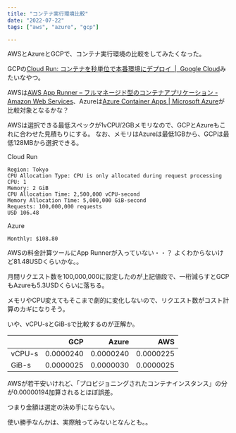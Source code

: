```yaml
---
title: "コンテナ実行環境比較"
date: "2022-07-22"
tags: ["aws", "azure", "gcp"]

---
```


AWSとAzureとGCPで、コンテナ実行環境の比較をしてみたくなった。

GCPの[Cloud Run: コンテナを秒単位で本番環境にデプロイ  |  Google Cloud](https://cloud.google.com/run?hl=ja)みたいなやつ。

AWSは[AWS App Runner – フルマネージド型のコンテナアプリケーション - Amazon Web Services](https://aws.amazon.com/jp/apprunner/)、Azureは[Azure Container Apps | Microsoft Azure](https://azure.microsoft.com/ja-jp/services/container-apps/#overview)が比較対象となるかな？

AWSは選択できる最低スペックが1vCPU/2GBメモリなので、GCPとAzureもこれに合わせた見積もりにする。
なお、メモリはAzureは最低1GBから、GCPは最低128MBから選択できる。

Cloud Run
```
Region: Tokyo
CPU Allocation Type: CPU is only allocated during request processing
CPU: 1
Memory: 2 GiB
CPU Allocation Time: 2,500,000 vCPU-second
Memory Allocation Time: 5,000,000 GiB-second
Requests: 100,000,000 requests
USD 106.48
```

Azure
```
Monthly: $108.80
```

AWSの料金計算ツールにApp Runnerが入っていない・・？
よくわからないけど81.48USDくらいかな。。

月間リクエスト数を100,000,000に設定したのが上記値段で、一桁減らすとGCPもAzureも5.3USDくらいに落ちる。

メモリやCPU変えてもそこまで劇的に変化しないので、リクエスト数がコスト計算のカギになりそう。

いや、vCPU-sとGiB-sで比較するのが正解か。

| |GCP|Azure|AWS|
|---|--:|--:|--:|
|vCPU-s|0.0000240|0.0000240|0.0000225|
|GiB-s |0.0000025|0.0000030|0.0000025|

AWSが若干安いけれど、「プロビジョニングされたコンテナインスタンス」の分が0.00000194加算されるとほぼ誤差。

つまり金額は選定の決め手にならない。

使い勝手なんかは、実際触ってみないとなんとも。。
